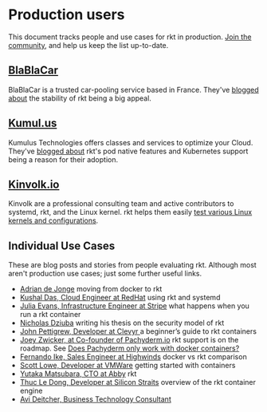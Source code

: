 # Production users

This document tracks people and use cases for rkt in production. [Join the community](https://github.com/coreos/rkt/), and help us keep the list up-to-date.

## [BlaBlaCar](https://www.blablacar.com/)
BlaBlaCar is a trusted car-pooling service based in France. They've [blogged about](http://blablatech.com/blog/why-and-how-blablacar-went-full-containers) the stability of rkt being a big appeal.

## [Kumul.us](https://kumul.us/)
Kumulus Technologies offers classes and services to optimize your Cloud. They've [blogged about](https://kumul.us/docker-youve-failed-me-again-rkt-please-save-me/) rkt's pod native features and Kubernetes support being a reason for their adoption.

## [Kinvolk.io](https://kinvolk.io/)
Kinvolk are a professional consulting team and active contributors to systemd, rkt, and the Linux kernel. rkt helps them easily [test various Linux kernels and configurations](https://kinvolk.io/blog/2017/02/using-custom-rkt-stage1-images-to-test-against-various-kernel-versions/).

## Individual Use Cases

These are blog posts and stories from people evaluating rkt. Although most aren't production use cases; just some further useful links.

- [Adrian de Jonge](https://medium.com/@adriaandejonge/moving-from-docker-to-rkt-310dc9aec938#.earel7ndf) moving from docker to rkt
- [Kushal Das, Cloud Engineer at RedHat](https://kushaldas.in/posts/using-rkt-and-systemd.html) using rkt and systemd
- [Julia Evans, Infrastructure Engineer at Stripe](https://jvns.ca/blog/2016/11/03/what-happens-when-you-run-a-rkt-container/) what happens when you run a rkt container
- [Nicholas Dziuba](https://www.reddit.com/r/coreos/comments/5vhrlw/thesis_with_rkt_evaluation/) writing his thesis on the security model of rkt
- [John Pettigrew, Developer at Clevyr ](https://pettigrew.rocks/2016/05/30/a-beginners-guide-to-rkt-containers/) a beginner’s guide to rkt containers
- [Joey Zwicker, at Co-founder of Pachyderm.io](https://news.ycombinator.com/item?id=12103201) rkt support is on the roadmap. See [Does Pachyderm only work with docker containers?](http://docs.pachyderm.io/en/stable/FAQ.html)
- [Fernando Ike, Sales Engineer at Highwinds](http://www.slideshare.net/fernandoike/docker-baleias-vs-rkt-foguetes) docker vs rkt comparison
- [Scott Lowe, Developer at VMWare](http://www.slideshare.net/lowescott/getting-started-with-containers) getting started with containers
- [Yutaka Matsubara, CTO at Abby](http://www.slideshare.net/YutakaMatsubara/rocket-46800960) rkt
- [Thuc Le Dong, Developer at Silicon Straits](http://www.slideshare.net/ledongthuc/rkt-container-engine) overview of the rkt container engine
- [Avi Deitcher, Business Technology Consultant](http://blog.atomicinc.com/2016/10/14/can-rktkubernetes-provide-a-real-alternative-to-docker-2896/)
